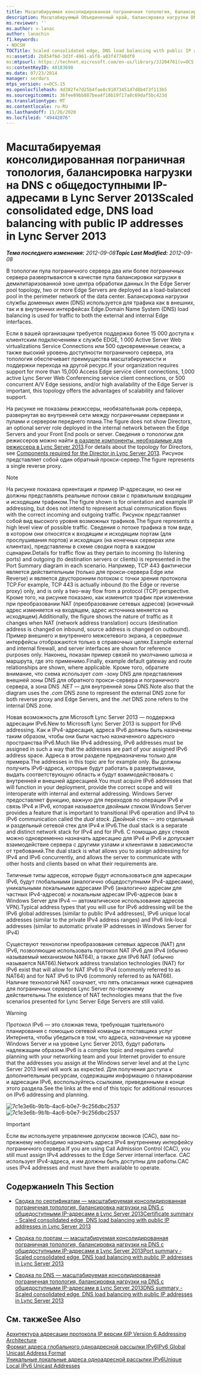 ```yaml
---
title: Масштабируемая консолидированная пограничная топология, балансировка нагрузки на DNS с общедоступными IP-адресами
description: Масштабируемый Объединенный край, балансировка нагрузки DNS с общедоступными IP-адресами.
ms.reviewer: ''
ms.author: v-lanac
author: lanachin
f1.keywords:
- NOCSH
TOCTitle: Scaled consolidated edge, DNS load balancing with public IP addresses
ms:assetid: 2b854f6d-3d3f-4961-a5f8-a03f47740df0
ms:mtpsurl: https://technet.microsoft.com/en-us/library/JJ204761(v=OCS.15)
ms:contentKeyID: 48183698
ms.date: 07/23/2014
manager: serdars
mtps_version: v=OCS.15
ms.openlocfilehash: 4d382fe7d25b4fae8c91073451d7d8b4f3f113b5
ms.sourcegitcommit: 36fee89bb887bea4f18b19f17a8c69daf5bc423d
ms.translationtype: MT
ms.contentlocale: ru-RU
ms.lasthandoff: 11/26/2020
ms.locfileid: "49442076"
---
```

# <a name="scaled-consolidated-edge-dns-load-balancing-with-public-ip-addresses-in-lync-server-2013"></a><span data-ttu-id="3dc5f-103">Масштабируемая консолидированная пограничная топология, балансировка нагрузки на DNS с общедоступными IP-адресами в Lync Server 2013</span><span class="sxs-lookup"><span data-stu-id="3dc5f-103">Scaled consolidated edge, DNS load balancing with public IP addresses in Lync Server 2013</span></span>

<div data-xmlns="http://www.w3.org/1999/xhtml">

<div class="topic" data-xmlns="http://www.w3.org/1999/xhtml" data-msxsl="urn:schemas-microsoft-com:xslt" data-cs="https://msdn.microsoft.com/">

<div data-asp="https://msdn2.microsoft.com/asp">



</div>

<div id="mainSection">

<div id="mainBody"><span data-ttu-id="3dc5f-104">

<span> </span></span><span class="sxs-lookup"><span data-stu-id="3dc5f-104">

<span> </span></span></span>

<span data-ttu-id="3dc5f-105">_**Тема последнего изменения:** 2012-09-08_</span><span class="sxs-lookup"><span data-stu-id="3dc5f-105">_**Topic Last Modified:** 2012-09-08_</span></span>

<span data-ttu-id="3dc5f-106">В топологии пула пограничного сервера два или более пограничных сервера развертываются в качестве пула балансировки нагрузки в демилитаризованной зоне центра обработки данных.</span><span class="sxs-lookup"><span data-stu-id="3dc5f-106">In the Edge Server pool topology, two or more Edge Servers are deployed as a load-balanced pool in the perimeter network of the data center.</span></span> <span data-ttu-id="3dc5f-107">Балансировка нагрузки службы доменных имен (DNS) используется для трафика как в внешних, так и в внутренних интерфейсах Edge.</span><span class="sxs-lookup"><span data-stu-id="3dc5f-107">Domain Name System (DNS) load balancing is used for traffic to both the external and internal Edge interfaces.</span></span>

<span data-ttu-id="3dc5f-108">Если в вашей организации требуется поддержка более 15 000 доступа к клиентским подключениям к службе EDGE, 1 000 Active Server Web virtualizations Service Connections или 500 одновременные сеансы, а также высокий уровень доступности пограничного сервера, эта топология обеспечивает преимущества масштабируемости и поддержки перехода на другой ресурс.</span><span class="sxs-lookup"><span data-stu-id="3dc5f-108">If your organization requires support for more than 15,000 Access Edge service client connections, 1,000 active Lync Server Web Conferencing service client connections, or 500 concurrent A/V Edge sessions, and/or high availability of the Edge Server is important, this topology offers the advantages of scalability and failover support.</span></span>

<span data-ttu-id="3dc5f-109">На рисунке не показаны режиссеры, необязательная роль сервера, развернутая во внутренней сети между пограничными серверами и пулами и сервером переднего плана.</span><span class="sxs-lookup"><span data-stu-id="3dc5f-109">The figure does not show Directors, an optional server role deployed in the internal network between the Edge Servers and your Front End pools or server.</span></span> <span data-ttu-id="3dc5f-110">Сведения о топологии для режиссеров можно найти [в разделе компоненты, необходимые для режиссера в Lync Server 2013](lync-server-2013-components-required-for-the-director.md).</span><span class="sxs-lookup"><span data-stu-id="3dc5f-110">For details about the topology for Directors, see [Components required for the Director in Lync Server 2013](lync-server-2013-components-required-for-the-director.md).</span></span> <span data-ttu-id="3dc5f-111">Рисунок представляет собой один обратный прокси-сервер.</span><span class="sxs-lookup"><span data-stu-id="3dc5f-111">The figure represents a single reverse proxy.</span></span>

<div>


> [!NOTE]
> <span data-ttu-id="3dc5f-112">На рисунке показана ориентация и пример IP-адресации, но они не должны представлять реальные потоки связи с правильным входящим и исходящим трафиком.</span><span class="sxs-lookup"><span data-stu-id="3dc5f-112">The figure shown is for orientation and example IP addressing, but does not intend to represent actual communication flows with the correct incoming and outgoing traffic.</span></span> <span data-ttu-id="3dc5f-113">Рисунок представляет собой вид высокого уровня возможных трафиков.</span><span class="sxs-lookup"><span data-stu-id="3dc5f-113">The figure represents a high level view of possible traffic.</span></span> <span data-ttu-id="3dc5f-114">Сведения о потоке трафика в том виде, в котором они относятся к входящим и исходящим портам (для прослушивания портов) и исходящих (на конечных серверах или клиентах), представлены в схеме сводки порта в каждом сценарии.</span><span class="sxs-lookup"><span data-stu-id="3dc5f-114">Details for traffic flow as they pertain to incoming (to listening ports) and outgoing (to destination servers or clients) is represented in the Port Summary diagram in each scenario.</span></span> <span data-ttu-id="3dc5f-115">Например, TCP 443 фактически является действительным (только для прокси-сервера Edge или Reverse) и является двусторонним потоком с точки зрения протокола TCP.</span><span class="sxs-lookup"><span data-stu-id="3dc5f-115">For example, TCP 443 is actually inbound (to the Edge or reverse proxy) only, and is only a two-way flow from a protocol (TCP) perspective.</span></span> <span data-ttu-id="3dc5f-116">Кроме того, на рисунке показано, как изменится трафик при изменении при преобразовании NAT (преобразование сетевых адресов) (конечный адрес изменяется на входящем, адрес источника меняется на исходящем).</span><span class="sxs-lookup"><span data-stu-id="3dc5f-116">Additionally, the figure shows the nature of traffic as it changes when NAT (network address translation) occurs (destination address is changed on inbound, source address is changed on outbound).</span></span> <span data-ttu-id="3dc5f-117">Пример внешнего и внутреннего межсетевого экрана, а серверные интерфейсы отображаются только в справочных целях.</span><span class="sxs-lookup"><span data-stu-id="3dc5f-117">Example external and internal firewall, and server interfaces are shown for reference purposes only.</span></span> <span data-ttu-id="3dc5f-118">Наконец, показан пример связей по умолчанию шлюза и маршрута, где это применимо.</span><span class="sxs-lookup"><span data-stu-id="3dc5f-118">Finally, example default gateway and route relationships are shown, where applicable.</span></span> <span data-ttu-id="3dc5f-119">Кроме того, обратите внимание, что схема использует <EM>com</EM> -зону DNS для представления внешней зоны DNS для обратного прокси-сервера и пограничного сервера, а зона DNS <EM>.NET</EM> — для внутренней зоны DNS.</span><span class="sxs-lookup"><span data-stu-id="3dc5f-119">Note also that the diagram uses the <EM>.com</EM> DNS zone to represent the external DNS zone for both reverse proxy and Edge Servers, and the <EM>.net</EM> DNS zone refers to the internal DNS zone.</span></span>



</div>

<span data-ttu-id="3dc5f-120">Новая возможность для Microsoft Lync Server 2013 — поддержка адресации IPv6.</span><span class="sxs-lookup"><span data-stu-id="3dc5f-120">New to Microsoft Lync Server 2013 is support for IPv6 addressing.</span></span> <span data-ttu-id="3dc5f-121">Как и IPv4-адресация, адреса IPv6 должны быть назначены таким образом, чтобы они были частью назначенного адресного пространства IPv6.</span><span class="sxs-lookup"><span data-stu-id="3dc5f-121">Much like IPv4 addressing, IPv6 addresses must be assigned in such a way that the addresses are part of your assigned IPv6 address space.</span></span> <span data-ttu-id="3dc5f-122">Адреса в этом разделе предназначены только для примера.</span><span class="sxs-lookup"><span data-stu-id="3dc5f-122">The addresses in this topic are for example only.</span></span> <span data-ttu-id="3dc5f-123">Вы должны получить IPv6-адреса, которые будут работать в развертывании, выдать соответствующую область и будут взаимодействовать с внутренней и внешней адресацией.</span><span class="sxs-lookup"><span data-stu-id="3dc5f-123">You must acquire IPv6 addresses that will function in your deployment, provide the correct scope and will interoperate with internal and external addressing.</span></span> <span data-ttu-id="3dc5f-124">Windows Server предоставляет функцию, важную для переходов по операции IPv6 и связь IPv4 и IPv6, которая называется *двойным стеком*.</span><span class="sxs-lookup"><span data-stu-id="3dc5f-124">Windows Server provides a feature that is important to transitional IPv6 operation and IPv4 to IPv6 communication called the *dual stack*.</span></span> <span data-ttu-id="3dc5f-125">Двойной стек — это отдельный и раздельный сетевой стек для IPv4 и IPv6.</span><span class="sxs-lookup"><span data-stu-id="3dc5f-125">The dual stack is a separate and distinct network stack for IPv4 and for IPv6.</span></span> <span data-ttu-id="3dc5f-126">С помощью двух стеков можно одновременно назначать адресацию для IPv4 и IPv6 и допускает взаимодействие сервера с другими узлами и клиентами в зависимости от требований.</span><span class="sxs-lookup"><span data-stu-id="3dc5f-126">The dual stack is what allows you to assign addressing for IPv4 and IPv6 concurrently, and allows the server to communicate with other hosts and clients based on what their requirements are.</span></span>

<span data-ttu-id="3dc5f-127">Типичные типы адресов, которые будут использоваться для адресации IPv6, будут глобальными (аналогично общедоступными IPv4-адресами), уникальными локальными адресами IPv6 (аналогично адресам для частных IPv4-адресов) и локальным адресам IPv6-адресов (как в Windows Server для IPv4 — автоматическое использование адресов VPN).</span><span class="sxs-lookup"><span data-stu-id="3dc5f-127">Typical address types that you will use for IPv6 addressing will be the IPv6 global addresses (similar to public IPv4 addresses), IPv6 unique local addresses (similar to the private IPv4 address ranges) and IPv6 link-local addresses (similar to automatic private IP addresses in Windows Server for IPv4)</span></span>

<span data-ttu-id="3dc5f-128">Существуют технологии преобразования сетевых адресов (NAT) для IPv6, позволяющие использовать протокол NAT IPv6 для IPv4 (обычно называемый механизмом NAT64), а также для IPv6 NAT (обычно называется NAT66).</span><span class="sxs-lookup"><span data-stu-id="3dc5f-128">Network address translation technologies (NAT) for IPv6 exist that will allow for NAT IPv6 to IPv4 (commonly referred to as NAT64) and for NAT IPv6 to IPv6 (commonly referred to as NAT66).</span></span> <span data-ttu-id="3dc5f-129">Наличие технологий NAT означает, что пять описанных ниже сценариев для пограничных серверов Lync Server по-прежнему действительны.</span><span class="sxs-lookup"><span data-stu-id="3dc5f-129">The existence of NAT technologies means that the five scenarios presented for Lync Server Edge Servers are still valid.</span></span>

<div>


> [!WARNING]
> <span data-ttu-id="3dc5f-130">Протокол IPv6 — это сложная тема, требующая тщательного планирования с помощью сетевой команды и поставщика услуг Интернета, чтобы убедиться в том, что адреса, назначенные на уровне Windows Server и на уровне Lync Server 2013, будут работать надлежащим образом.</span><span class="sxs-lookup"><span data-stu-id="3dc5f-130">IPv6 is a complex topic and requires careful planning with your networking team and your Internet provider to ensure that the addresses you assign at the Windows server level and at the Lync Server 2013 level will work as expected.</span></span> <span data-ttu-id="3dc5f-131">Для получения доступа к дополнительным ресурсам, содержащим информацию о планировании и адресации IPv6, воспользуйтесь ссылками, приведенными в конце этого раздела.</span><span class="sxs-lookup"><span data-stu-id="3dc5f-131">See the links at the end of this topic for additional resources on IPv6 addressing and planning.</span></span>



</div>

<span data-ttu-id="3dc5f-132">![7c1e3e6b-9b1b-4ac6-b0e7-9c256dbc2537](images/JJ204761.7c1e3e6b-9b1b-4ac6-b0e7-9c256dbc2537(OCS.15).jpg "7c1e3e6b-9b1b-4ac6-b0e7-9c256dbc2537")</span><span class="sxs-lookup"><span data-stu-id="3dc5f-132">![7c1e3e6b-9b1b-4ac6-b0e7-9c256dbc2537](images/JJ204761.7c1e3e6b-9b1b-4ac6-b0e7-9c256dbc2537(OCS.15).jpg "7c1e3e6b-9b1b-4ac6-b0e7-9c256dbc2537")</span></span>

<div>


> [!IMPORTANT]
> <span data-ttu-id="3dc5f-133">Если вы используете управление допуском звонков (CAC), вам по-прежнему необходимо назначать адреса IPv4 внутреннему интерфейсу пограничного сервера.</span><span class="sxs-lookup"><span data-stu-id="3dc5f-133">If you are using Call Admission Control (CAC), you still must assign IPv4 addresses to the Edge Server internal interface.</span></span> <span data-ttu-id="3dc5f-134">CAC использует IPv4-адреса, и им должны быть доступны для работы.</span><span class="sxs-lookup"><span data-stu-id="3dc5f-134">CAC uses IPv4 addresses and must have them available to operate.</span></span>



</div>

<div>

## <a name="in-this-section"></a><span data-ttu-id="3dc5f-135">Содержание</span><span class="sxs-lookup"><span data-stu-id="3dc5f-135">In This Section</span></span>

  - [<span data-ttu-id="3dc5f-136">Сводка по сертификатам — масштабируемая консолидированная пограничная топология, балансировка нагрузки на DNS с общедоступными IP-адресами в Lync Server 2013</span><span class="sxs-lookup"><span data-stu-id="3dc5f-136">Certificate summary - Scaled consolidated edge, DNS load balancing with public IP addresses in Lync Server 2013</span></span>](lync-server-2013-certificate-summary-scaled-consolidated-edge-dns-load-balancing-with-public-ip-addresses.md)

  - [<span data-ttu-id="3dc5f-137">Сводка по портам — масштабируемая консолидированная пограничная топология, балансировка нагрузки на DNS с общедоступными IP-адресами в Lync Server 2013</span><span class="sxs-lookup"><span data-stu-id="3dc5f-137">Port summary - Scaled consolidated edge, DNS load balancing with public IP addresses in Lync Server 2013</span></span>](lync-server-2013-port-summary-scaled-consolidated-edge-dns-load-balancing-with-public-ip-addresses.md)

  - [<span data-ttu-id="3dc5f-138">Сводка по DNS — масштабируемая консолидированная пограничная топология, балансировка нагрузки на DNS с общедоступными IP-адресами в Lync Server 2013</span><span class="sxs-lookup"><span data-stu-id="3dc5f-138">DNS summary - Scaled consolidated edge, DNS load balancing with public IP addresses in Lync Server 2013</span></span>](lync-server-2013-dns-summary-scaled-consolidated-edge-dns-load-balancing-with-public-ip-addresses.md)

</div>

<div>

## <a name="see-also"></a><span data-ttu-id="3dc5f-139">См. также</span><span class="sxs-lookup"><span data-stu-id="3dc5f-139">See Also</span></span>


[<span data-ttu-id="3dc5f-140">Архитектура адресации протокола IP версии 6</span><span class="sxs-lookup"><span data-stu-id="3dc5f-140">IP Version 6 Addressing Architecture</span></span>](https://tools.ietf.org/html/rfc4291)  
[<span data-ttu-id="3dc5f-141">Формат адреса глобального одноадресной рассылки IPv6</span><span class="sxs-lookup"><span data-stu-id="3dc5f-141">IPv6 Global Unicast Address Format</span></span>](https://tools.ietf.org/html/rfc3587)  
[<span data-ttu-id="3dc5f-142">Уникальные локальные адреса одноадресной рассылки IPv6</span><span class="sxs-lookup"><span data-stu-id="3dc5f-142">Unique Local IPv6 Unicast Addresses</span></span>](https://tools.ietf.org/html/rfc4193)  
  

<span data-ttu-id="3dc5f-143"></div>

</div>

<span> </span>

</div>

</div>

</span><span class="sxs-lookup"><span data-stu-id="3dc5f-143"></div>

</div>

<span> </span>

</div>

</div>

</span></span></div>

